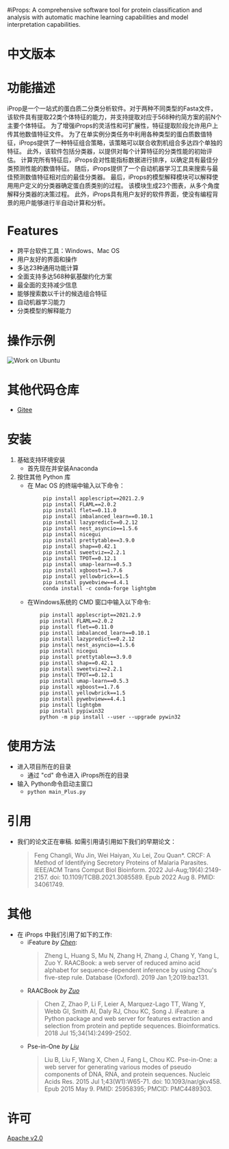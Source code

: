 #iProps: A comprehensive software tool for protein classification and analysis with automatic machine learning capabilities and model interpretation capabilities.

# 中文版本

# 功能描述
iProp是一个一站式的蛋白质二分类分析软件。对于两种不同类型的Fasta文件，该软件具有提取22类个体特征的能力，并支持提取对应于568种约简方案的前N个主要个体特征。 为了增强iProps的灵活性和可扩展性，特征提取阶段允许用户上传其他数值特征文件。 为了在单实例分类任务中利用各种类型的蛋白质数值特征，iProps提供了一种特征组合策略，该策略可以联合收割机组合多达四个单独的特征。 此外，该软件包括分类器，以提供对每个计算特征的分类性能的初始评估。 计算完所有特征后，iProps会对性能指标数据进行排序，以确定具有最佳分类预测性能的数值特征。  随后，iProps提供了一个自动机器学习工具来搜索与最佳预测数值特征相对应的最佳分类器。 最后，iProps的模型解释模块可以解释使用用户定义的分类器确定蛋白质类别的过程。  该模块生成23个图表，从多个角度解释分类器的决策过程。  此外，iProps具有用户友好的软件界面，使没有编程背景的用户能够进行半自动计算和分析。

# Features
- 跨平台软件工具：Windows、Mac OS
- 用户友好的界面和操作
- 多达23种通用功能计算
- 全面支持多达568种氨基酸约化方案
- 最全面的支持减少信息
- 能够搜索数以千计的候选组合特征
- 自动机器学习能力
- 分类模型的解释能力
# 操作示例
![Work on Ubuntu](example.gif)

# 其他代码仓库
- [Gitee](https://gitee.com/zam1024t/LocalizedMenu)

# 安装
  1. 基础支持环境安装  
     - 首先现在并安装Anaconda
  2. 按住其他 Python 库 
     - 在 Mac OS 的终端中输入以下命令：
        ```
             pip install applescript==2021.2.9  
             pip install FLAML==2.0.2  
             pip install flet==0.11.0  
             pip install imbalanced_learn==0.10.1  
             pip install lazypredict==0.2.12  
             pip install nest_asyncio==1.5.6  
             pip install nicegui  
             pip install prettytable==3.9.0  
             pip install shap==0.42.1  
             pip install sweetviz==2.2.1  
             pip install TPOT==0.12.1  
             pip install umap-learn==0.5.3  
             pip install xgboost==1.7.6  
             pip install yellowbrick==1.5  
             pip install pywebview==4.4.1  
             conda install -c conda-forge lightgbm
        ```
     - 在Windows系统的 CMD 窗口中输入以下命令:
        ```
            pip install applescript==2021.2.9  
            pip install FLAML==2.0.2  
            pip install flet==0.11.0  
            pip install imbalanced_learn==0.10.1  
            pip install lazypredict==0.2.12  
            pip install nest_asyncio==1.5.6  
            pip install nicegui  
            pip install prettytable==3.9.0  
            pip install shap==0.42.1  
            pip install sweetviz==2.2.1  
            pip install TPOT==0.12.1  
            pip install umap-learn==0.5.3  
            pip install xgboost==1.7.6  
            pip install yellowbrick==1.5  
            pip install pywebview==4.4.1  
            pip install lightgbm  
            pip install pypiwin32  
            python -m pip install --user --upgrade pywin32  
        ```

# 使用方法
- 进入项目所在的目录
	- 通过 "cd" 命令进入 iProps所在的目录
- 输入 Python命令启动主窗口
	- `python main_Plus.py`

# 引用
- 我们的论文正在审稿. 如需引用请引用如下我们的早期论文：  
	> Feng Changli, Wu Jin, Wei Haiyan, Xu Lei, Zou Quan*. CRCF: A Method of Identifying Secretory Proteins of Malaria Parasites. IEEE/ACM Trans Comput Biol Bioinform. 2022 Jul-Aug;19(4):2149-2157. doi: 10.1109/TCBB.2021.3085589. Epub 2022 Aug 8. PMID: 34061749.

# 其他
- 在 iProps 中我们引用了如下的工作:
    - iFeature *by [Chen](https://pubmed.ncbi.nlm.nih.gov/29528364/)*:  
        >Zheng L, Huang S, Mu N, Zhang H, Zhang J, Chang Y, Yang L, Zuo Y. RAACBook: a web server of reduced amino acid alphabet for sequence-dependent inference by using Chou's five-step rule. Database (Oxford). 2019 Jan 1;2019:baz131.
    - RAACBook *by [Zuo](https://pubmed.ncbi.nlm.nih.gov/31802128/)*
		> Chen Z, Zhao P, Li F, Leier A, Marquez-Lago TT, Wang Y, Webb GI, Smith AI, Daly RJ, Chou KC, Song J. iFeature: a Python package and web server for features extraction and selection from protein and peptide sequences. Bioinformatics. 2018 Jul 15;34(14):2499-2502.
    - Pse-in-One *by [Liu](https://pubmed.ncbi.nlm.nih.gov/25958395/)*
		> Liu B, Liu F, Wang X, Chen J, Fang L, Chou KC. Pse-in-One: a web server for generating various modes of pseudo components of DNA, RNA, and protein sequences. Nucleic Acids Res. 2015 Jul 1;43(W1):W65-71. doi: 10.1093/nar/gkv458. Epub 2015 May 9. PMID: 25958395; PMCID: PMC4489303.

# 许可
[Apache v2.0](LICENSE)

